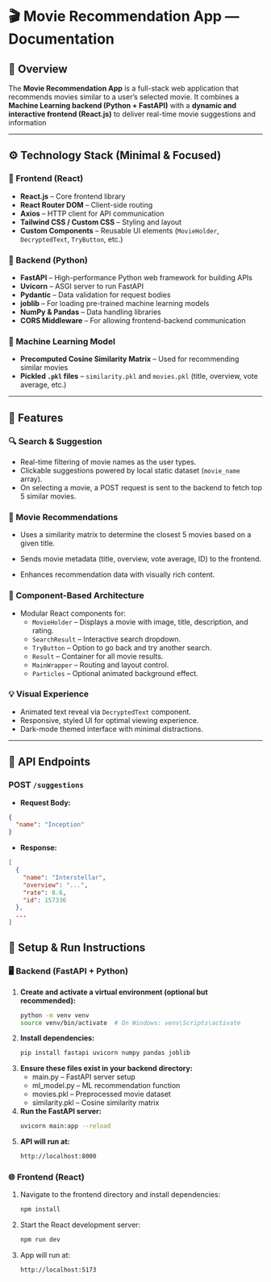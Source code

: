 # 🎬 Movie Recommendation App — Documentation

## 📝 Overview

The **Movie Recommendation App** is a full-stack web application that recommends movies similar to a user’s selected movie. It combines a **Machine Learning backend (Python + FastAPI)** with a **dynamic and interactive frontend (React.js)** to deliver real-time movie suggestions and information

---

## ⚙️ Technology Stack (Minimal & Focused)

### 📌 Frontend (React)
- **React.js** – Core frontend library
- **React Router DOM** – Client-side routing
- **Axios** – HTTP client for API communication
- **Tailwind CSS / Custom CSS** – Styling and layout
- **Custom Components** – Reusable UI elements (`MovieHolder`, `DecryptedText`, `TryButton`, etc.)

### 📌 Backend (Python)
- **FastAPI** – High-performance Python web framework for building APIs
- **Uvicorn** – ASGI server to run FastAPI
- **Pydantic** – Data validation for request bodies
- **joblib** – For loading pre-trained machine learning models
- **NumPy & Pandas** – Data handling libraries
- **CORS Middleware** – For allowing frontend-backend communication

### 📌 Machine Learning Model
- **Precomputed Cosine Similarity Matrix** – Used for recommending similar movies
- **Pickled `.pkl` files** – `similarity.pkl` and `movies.pkl` (title, overview, vote average, etc.)

---

## 🚀 Features

### 🔍 Search & Suggestion
- Real-time filtering of movie names as the user types.
- Clickable suggestions powered by local static dataset (`movie_name` array).
- On selecting a movie, a POST request is sent to the backend to fetch top 5 similar movies.

### 🎥 Movie Recommendations
- Uses a similarity matrix to determine the closest 5 movies based on a given title.
- Sends movie metadata (title, overview, vote average, ID) to the frontend.

- Enhances recommendation data with visually rich content.

### 🧩 Component-Based Architecture
- Modular React components for:
  - `MovieHolder` – Displays a movie with image, title, description, and rating.
  - `SearchResult` – Interactive search dropdown.
  - `TryButton` – Option to go back and try another search.
  - `Result` – Container for all movie results.
  - `MainWrapper` – Routing and layout control.
  - `Particles` – Optional animated background effect.

### 💡 Visual Experience
- Animated text reveal via `DecryptedText` component.
- Responsive, styled UI for optimal viewing experience.
- Dark-mode themed interface with minimal distractions.

---

## 🔗 API Endpoints

### POST `/suggestions`
- **Request Body:**
```json
{
  "name": "Inception"
}
```
- **Response:**
```json
[
  {
    "name": "Interstellar",
    "overview": "...",
    "rate": 8.6,
    "id": 157336
  },
  ...
]
```

## 🔧 Setup & Run Instructions

### 🖥️ Backend (FastAPI + Python)

1. **Create and activate a virtual environment (optional but recommended):**
   ```bash
   python -m venv venv
   source venv/bin/activate  # On Windows: venv\Scripts\activate
2. **Install dependencies:**
   ```bash
   pip install fastapi uvicorn numpy pandas joblib
3. **Ensure these files exist in your backend directory:**
   - main.py – FastAPI server setup
   - ml_model.py – ML recommendation function
   - movies.pkl – Preprocessed movie dataset
   - similarity.pkl – Cosine similarity matrix
4. **Run the FastAPI server:**
   ```bash
   uvicorn main:app --reload
5. **API will run at:**
   ```bash
   http://localhost:8000

### 🌐 Frontend (React)
1. Navigate to the frontend directory and install dependencies:
   ```bash
   npm install
2. Start the React development server:
   ```bash
   npm run dev
3. App will run at:
   ```bash
   http://localhost:5173